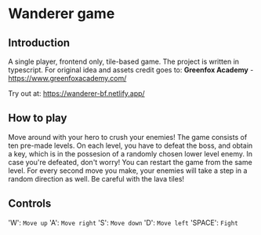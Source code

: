 # Wanderer game

## Introduction

A single player, frontend only, tile-based game.
The project is written in typescript.
For original idea and assets credit goes to: **Greenfox Academy** - https://www.greenfoxacademy.com/

Try out at: https://wanderer-bf.netlify.app/

## How to play

Move around with your hero to crush your enemies! The game consists of ten pre-made levels. On each level, you have to defeat the boss, and obtain a key, which is in the possesion of a randomly chosen lower level enemy.
In case you're defeated, don't worry! You can restart the game from the same level.
For every second move you make, your enemies will take a step in a random direction as well.
Be careful with the lava tiles!

## Controls

'W': `Move up`
'A': `Move right`
'S': `Move down`
'D': `Move left`
'SPACE': `Fight`
